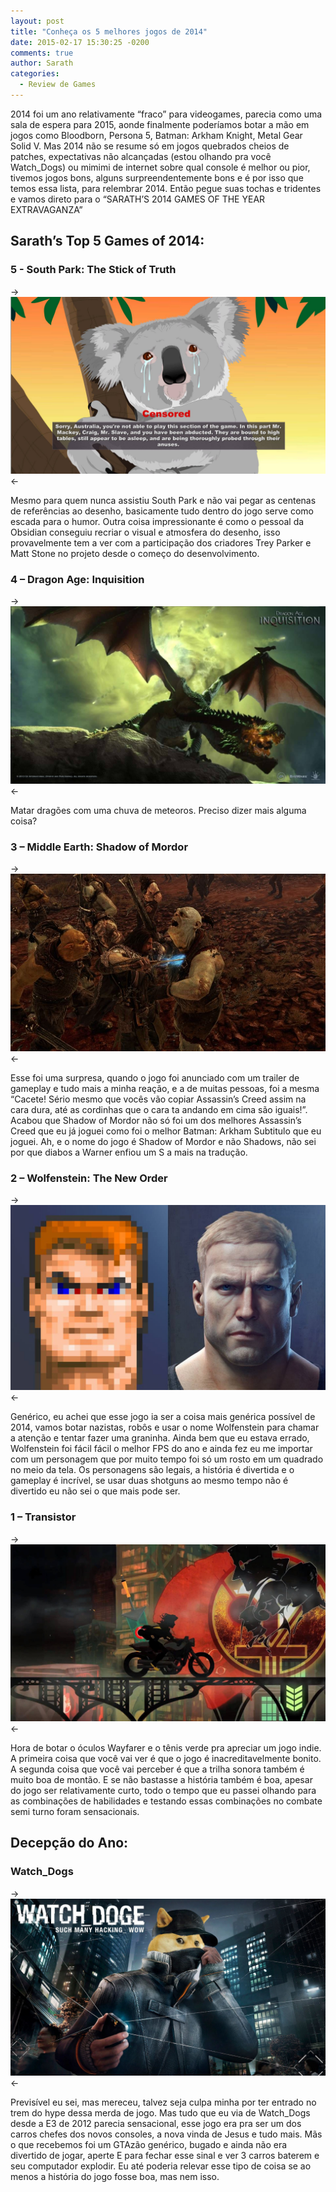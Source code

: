 ```yaml
---
layout: post
title: "Conheça os 5 melhores jogos de 2014"
date: 2015-02-17 15:30:25 -0200
comments: true
author: Sarath
categories:
  - Review de Games
---
```


2014 foi um ano relativamente “fraco” para videogames, parecia como uma sala de espera para 2015, aonde finalmente poderíamos botar a mão em jogos como Bloodborn, Persona 5, Batman: Arkham Knight, Metal Gear Solid V.
Mas 2014 não se resume só em jogos quebrados cheios de patches, expectativas não alcançadas (estou olhando pra você Watch_Dogs) ou mimimi de internet sobre qual console é melhor ou pior, tivemos jogos bons, alguns surpreendentemente bons e é por isso que temos essa lista, para relembrar 2014. Então pegue suas tochas e tridentes e vamos direto para o “SARATH’S 2014 GAMES OF THE YEAR EXTRAVAGANZA”

<!-- more -->

## Sarath’s Top 5 Games of 2014:

### 5 - South Park: The Stick of Truth

->![alt south_park](/images/2015-01-09-conheca-os-5-melhores-jogos-de-2014/south_park.jpg "south_park")<-

Mesmo para quem nunca assistiu South Park e não vai pegar as centenas de referências ao desenho, basicamente tudo dentro do jogo serve como escada para o humor. Outra coisa impressionante é como o pessoal da Obsidian conseguiu recriar o visual e atmosfera do desenho, isso provavelmente tem a ver com a participação dos criadores Trey Parker e Matt Stone no projeto desde o começo do desenvolvimento.

### 4 – Dragon Age: Inquisition

->![alt dragon_age](/images/2015-01-09-conheca-os-5-melhores-jogos-de-2014/dragon_age.jpg "dragon_age")<-

Matar dragões com uma chuva de meteoros. Preciso dizer mais alguma coisa?

### 3 – Middle Earth: Shadow of Mordor

->![alt sombras_de_mordor](/images/2015-01-09-conheca-os-5-melhores-jogos-de-2014/sombras_de_mordor.jpg "sombras_de_mordor")<-

Esse foi uma surpresa, quando o jogo foi anunciado com um trailer de gameplay e tudo mais a minha reação, e a de muitas pessoas, foi a mesma “Cacete! Sério mesmo que vocês vão copiar Assassin’s Creed assim na cara dura, até as cordinhas que o cara ta andando em cima são iguais!”. Acabou que Shadow of Mordor não só foi um dos melhores Assassin’s Creed que eu já joguei como foi o melhor Batman: Arkham Subtitulo que eu joguei. Ah, e o nome do jogo é Shadow of Mordor e não Shadows, não sei por que diabos a Warner enfiou um S a mais na tradução.

### 2 – Wolfenstein: The New Order

->![alt wolfenstein](/images/2015-01-09-conheca-os-5-melhores-jogos-de-2014/wolfenstein.jpg "wolfenstein")<-

Genérico, eu achei que esse jogo ia ser a coisa mais genérica possível de 2014, vamos botar nazistas, robôs e usar o nome Wolfenstein para chamar a atenção e tentar fazer uma graninha. Ainda bem que eu estava errado, Wolfenstein foi fácil fácil o melhor FPS do ano e ainda fez  eu me importar com um personagem que por muito tempo foi só um rosto em um quadrado no meio da tela. Os personagens são legais, a história é divertida e o gameplay é incrível, se usar duas shotguns ao mesmo tempo não é divertido eu não sei o que mais pode ser.

### 1 – Transistor

->![alt transistor](/images/2015-01-09-conheca-os-5-melhores-jogos-de-2014/transistor.jpg "transistor")<-

Hora de botar o óculos Wayfarer e o tênis verde pra apreciar um jogo indie. A primeira coisa que você vai ver é que o jogo é inacreditavelmente bonito. A segunda coisa que você vai perceber é que a trilha sonora também é muito boa de montão. E se não bastasse a história também é boa, apesar do jogo ser relativamente curto, todo o tempo que eu passei olhando para as combinações de habilidades e testando essas combinações no combate semi turno foram sensacionais.

## Decepção do Ano:

### Watch_Dogs

->![alt Watch_Dogs](/images/2015-01-09-conheca-os-5-melhores-jogos-de-2014/watch_doge.jpg "watch_doge")<-

Previsível eu sei, mas mereceu, talvez seja culpa minha por ter entrado no trem do hype dessa merda de jogo. Mas tudo que eu via de Watch_Dogs desde a E3 de 2012 parecia sensacional, esse jogo era pra ser um dos carros chefes dos novos consoles, a nova vinda de Jesus e tudo mais. Mãs o que recebemos foi um GTAzão genérico, bugado e ainda não era divertido de jogar, aperte E para fechar esse sinal e ver 3 carros baterem e seu computador explodir. Eu até poderia relevar esse tipo de coisa se ao menos a história do jogo fosse boa, mas nem isso.

